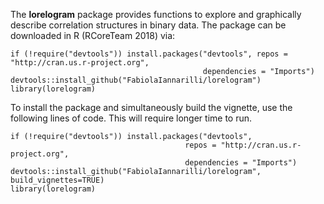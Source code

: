 The __lorelogram__ package provides functions to explore and graphically describe correlation structures in binary data.
The package can be downloaded in R (RCoreTeam 2018) via:

    if (!require("devtools")) install.packages("devtools", repos = "http://cran.us.r-project.org", 
                                               dependencies = "Imports")
    devtools::install_github("FabiolaIannarilli/lorelogram")
    library(lorelogram)
    
To install the package and simultaneously build the vignette, use the following lines of code. This will require longer time to run.

    if (!require("devtools")) install.packages("devtools", 
                                           repos = "http://cran.us.r-project.org", 
                                           dependencies = "Imports")
    devtools::install_github("FabiolaIannarilli/lorelogram", build_vignettes=TRUE) 
    library(lorelogram)
